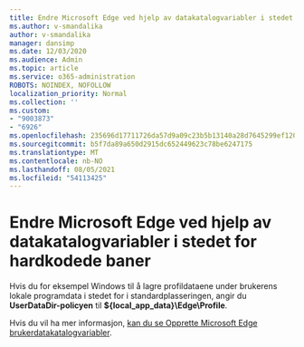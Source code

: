 ```yaml
---
title: Endre Microsoft Edge ved hjelp av datakatalogvariabler i stedet for hardkodede baner
ms.author: v-smandalika
author: v-smandalika
manager: dansimp
ms.date: 12/03/2020
ms.audience: Admin
ms.topic: article
ms.service: o365-administration
ROBOTS: NOINDEX, NOFOLLOW
localization_priority: Normal
ms.collection: ''
ms.custom:
- "9003873"
- "6926"
ms.openlocfilehash: 235696d17711726da57d9a09c23b5b13140a28d7645299ef120a4b2c7b395c5e
ms.sourcegitcommit: b5f7da89a650d2915dc652449623c78be6247175
ms.translationtype: MT
ms.contentlocale: nb-NO
ms.lasthandoff: 08/05/2021
ms.locfileid: "54113425"
---
```

# <a name="modify-microsoft-edge-by-using-data-directory-variables-rather-than-hardcoded-paths"></a>Endre Microsoft Edge ved hjelp av datakatalogvariabler i stedet for hardkodede baner

Hvis du for eksempel Windows til å lagre profildataene under brukerens lokale programdata i stedet for i standardplasseringen, angir du **UserDataDir-policyen** til **${local_app_data}\Edge\Profile**. 

Hvis du vil ha mer informasjon, [kan du se Opprette Microsoft Edge brukerdatakatalogvariabler](https://docs.microsoft.com/deployedge/edge-learnmore-create-user-directory-vars).